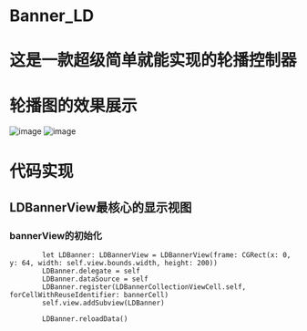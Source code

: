 # Banner_LD
# 这是一款超级简单就能实现的轮播控制器
# 轮播图的效果展示
![image](https://github.com/theGirlIsLost/Banner_LD/blob/master/Banner_label_LD.2018-12-06%2012_44_34.gif)
![image](https://github.com/theGirlIsLost/Banner_LD/blob/master/banner_imagePage_LD.2018-12-06%2012_45_10.gif)
# 代码实现
## LDBannerView最核心的显示视图
### bannerView的初始化
```
        let LDBanner: LDBannerView = LDBannerView(frame: CGRect(x: 0, y: 64, width: self.view.bounds.width, height: 200))
        LDBanner.delegate = self
        LDBanner.dataSource = self
        LDBanner.register(LDBannerCollectionViewCell.self, forCellWithReuseIdentifier: bannerCell)
        self.view.addSubview(LDBanner)
        
        LDBanner.reloadData()
```

